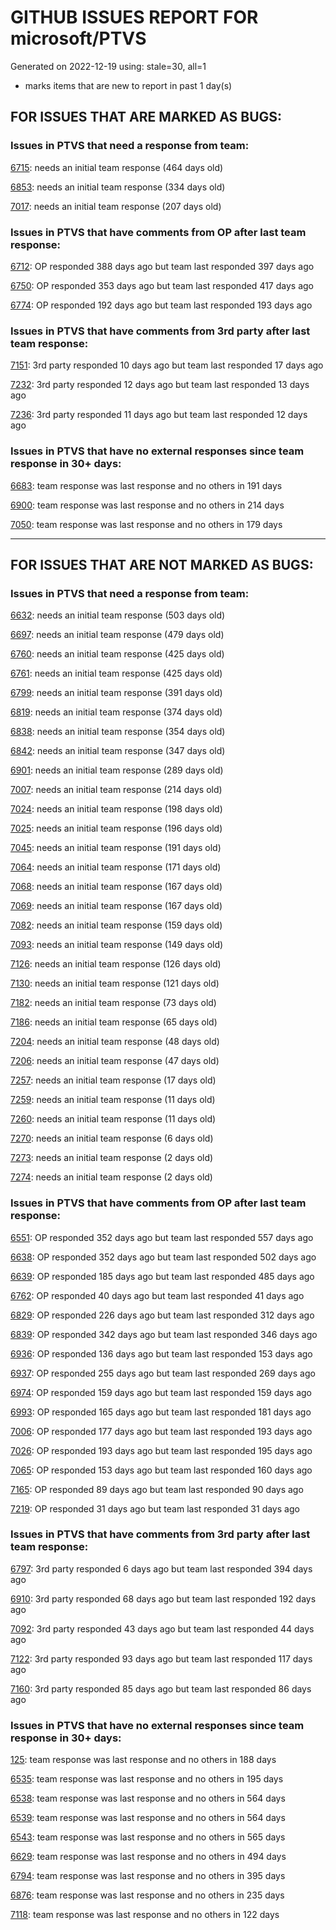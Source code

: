 
# GITHUB ISSUES REPORT FOR microsoft/PTVS


Generated on 2022-12-19 using: stale=30, all=1


* marks items that are new to report in past 1 day(s)


## FOR ISSUES THAT ARE MARKED AS BUGS:


### Issues in PTVS that need a response from team:


  [6715](https://github.com/microsoft/PTVS/issues/6715 "An error message &quot;This project &quot;PythonApplication3&quot; has a reference to a missing Conda environment &quot;env3&quot;&quot; always pops up when restart the VS."): needs an initial team response (464 days old)

  [6853](https://github.com/microsoft/PTVS/issues/6853 "Unable to install suggested module when using IPython interactive mode."): needs an initial team response (334 days old)

  [7017](https://github.com/microsoft/PTVS/issues/7017 "Intellisense forgets imports during editing"): needs an initial team response (207 days old)

### Issues in PTVS that have comments from OP after last team response:


  [6712](https://github.com/microsoft/PTVS/issues/6712 "The option &quot;Python/Native Debugging&quot; is missing."): OP responded 388 days ago but team last responded 397 days ago

  [6750](https://github.com/microsoft/PTVS/issues/6750 "An error pops up when run &quot;Django Check, Django Migrate, Django Create Superuser...&quot;. "): OP responded 353 days ago but team last responded 417 days ago

  [6774](https://github.com/microsoft/PTVS/issues/6774 "The Python installed from Microsoft Store couldn't view installed packages when first use the environment."): OP responded 192 days ago but team last responded 193 days ago

### Issues in PTVS that have comments from 3rd party after last team response:


  [7151](https://github.com/microsoft/PTVS/issues/7151 "Custom task list token in Visual Studio 2022 doesn't work for Python."): 3rd party responded 10 days ago but team last responded 17 days ago

  [7232](https://github.com/microsoft/PTVS/issues/7232 "native/python debugger cannot find python source code"): 3rd party responded 12 days ago but team last responded 13 days ago

  [7236](https://github.com/microsoft/PTVS/issues/7236 "I get &quot;Breakpoint in file that does not exist&quot; when setting a breakpoint in remote Linux Python debugger"): 3rd party responded 11 days ago but team last responded 12 days ago

### Issues in PTVS that have no external responses since team response in 30+ days:


  [6683](https://github.com/microsoft/PTVS/issues/6683 "After deleting and re-creating, conda env will not appear in the list."): team response was last response and no others in 191 days

  [6900](https://github.com/microsoft/PTVS/issues/6900 "Python 3.10 fails to hit breakpoints when &quot;Native Code Debugging&quot; is enabled."): team response was last response and no others in 214 days

  [7050](https://github.com/microsoft/PTVS/issues/7050 "An error was reported in the output window when creating the env."): team response was last response and no others in 179 days

---

## FOR ISSUES THAT ARE NOT MARKED AS BUGS:


### Issues in PTVS that need a response from team:


  [6632](https://github.com/microsoft/PTVS/issues/6632 "Publish Now in project properties should auto save first"): needs an initial team response (503 days old)

  [6697](https://github.com/microsoft/PTVS/issues/6697 "After adding the file as a link first, the file will not be added to the project."): needs an initial team response (479 days old)

  [6760](https://github.com/microsoft/PTVS/issues/6760 "Evaluates all the expressions in interactive windows ignore the Completion Mode setting."): needs an initial team response (425 days old)

  [6761](https://github.com/microsoft/PTVS/issues/6761 "It can not auto-detect but let you customize all parameters when add custom environment which install from Microsoft Store."): needs an initial team response (425 days old)

  [6799](https://github.com/microsoft/PTVS/issues/6799 "Python configuration hard coded into MSBuild config for CPython extension projects "): needs an initial team response (391 days old)

  [6819](https://github.com/microsoft/PTVS/issues/6819 "Unexpected error when adding python environment"): needs an initial team response (374 days old)

  [6838](https://github.com/microsoft/PTVS/issues/6838 "Unable to Create DjangoWebProject after following Configuration Read Me for setting up SuperUser: devenv.exe project issue tracker says:>"): needs an initial team response (354 days old)

  [6842](https://github.com/microsoft/PTVS/issues/6842 "Django functions in context menu can only be used once"): needs an initial team response (347 days old)

  [6901](https://github.com/microsoft/PTVS/issues/6901 "Live Share: A warning appears when joining a shared window via VS."): needs an initial team response (289 days old)

  [7007](https://github.com/microsoft/PTVS/issues/7007 "Project structure is not displayed in SE windows under non-administrators."): needs an initial team response (214 days old)

  [7024](https://github.com/microsoft/PTVS/issues/7024 "Python f-strings need syntax highlighting for expressions inside curly braces"): needs an initial team response (198 days old)

  [7025](https://github.com/microsoft/PTVS/issues/7025 "Could you please put CommandLineArguments into user-specific configuration file."): needs an initial team response (196 days old)

  [7045](https://github.com/microsoft/PTVS/issues/7045 "Failed to start a decorator and show potential decorators when type @."): needs an initial team response (191 days old)

  [7064](https://github.com/microsoft/PTVS/issues/7064 "Some intellisense don't work well in interactive window after writing some REPL commands"): needs an initial team response (171 days old)

  [7068](https://github.com/microsoft/PTVS/issues/7068 "reportMissingImports : Even if the module is successfully installed, a warning will still be displayed in the Error List window"): needs an initial team response (167 days old)

  [7069](https://github.com/microsoft/PTVS/issues/7069 "No response after reopening the Python Environments  window"): needs an initial team response (167 days old)

  [7082](https://github.com/microsoft/PTVS/issues/7082 "VS2022 Python Fonts and Colors Customization Regression from VS2019, Defies Microsoft Documentation"): needs an initial team response (159 days old)

  [7093](https://github.com/microsoft/PTVS/issues/7093 "Error: missing params.textDocument.text"): needs an initial team response (149 days old)

  [7126](https://github.com/microsoft/PTVS/issues/7126 "Creating python solution from existing python code fails for wsl based python project"): needs an initial team response (126 days old)

  [7130](https://github.com/microsoft/PTVS/issues/7130 "VS2022 Pytest + pytest-xdist unicode params issue"): needs an initial team response (121 days old)

  [7182](https://github.com/microsoft/PTVS/issues/7182 "How can i use mixed debugging with Python Environments"): needs an initial team response (73 days old)

  [7186](https://github.com/microsoft/PTVS/issues/7186 "LiveShare: The client can't join Live Share session successfully"): needs an initial team response (65 days old)

  [7204](https://github.com/microsoft/PTVS/issues/7204 "Add New Item in web template doesn't work."): needs an initial team response (48 days old)

  [7206](https://github.com/microsoft/PTVS/issues/7206 "The active environment doesn't change with the Cookiecutter Explorer is open"): needs an initial team response (47 days old)

  [7257](https://github.com/microsoft/PTVS/issues/7257 "Lengthy docstrings block text editing"): needs an initial team response (17 days old)

  [7259](https://github.com/microsoft/PTVS/issues/7259 "VS-2019 and VS-2022 splash screens are vulgar (too big)"): needs an initial team response (11 days old)

  [7260](https://github.com/microsoft/PTVS/issues/7260 "VS-2022 &quot;Python/Native Debugging&quot; not working after being brought back from missing"): needs an initial team response (11 days old)

  [7270](https://github.com/microsoft/PTVS/issues/7270 "Recurring Error Every Time I launch Visual Studio 2022"): needs an initial team response (6 days old)

  [7273](https://github.com/microsoft/PTVS/issues/7273 "Terminal prompts are disabled when cloning a GitHub repository"): needs an initial team response (2 days old)

  [7274](https://github.com/microsoft/PTVS/issues/7274 "Changing error messages "): needs an initial team response (2 days old)

### Issues in PTVS that have comments from OP after last team response:


  [6551](https://github.com/microsoft/PTVS/issues/6551 "Navigation bar is not working"): OP responded 352 days ago but team last responded 557 days ago

  [6638](https://github.com/microsoft/PTVS/issues/6638 "Refactor rename incorrect when the referenced method is defined in another project. "): OP responded 352 days ago but team last responded 502 days ago

  [6639](https://github.com/microsoft/PTVS/issues/6639 " IntelliSense does not work when changed SearchPath in PythonSettings.json file in open folder."): OP responded 185 days ago but team last responded 485 days ago

  [6762](https://github.com/microsoft/PTVS/issues/6762 "Unchecked &quot;Parameter information&quot; still has signature help."): OP responded 40 days ago but team last responded 41 days ago

  [6829](https://github.com/microsoft/PTVS/issues/6829 "IntelliSense which is modified manually does not work after restart the VS."): OP responded 226 days ago but team last responded 312 days ago

  [6839](https://github.com/microsoft/PTVS/issues/6839 "The type information displayed wrong for sys.exc_info with the latest typeshed"): OP responded 342 days ago but team last responded 346 days ago

  [6936](https://github.com/microsoft/PTVS/issues/6936 "Skip tests after clicking “Analyze Code Coverage”."): OP responded 136 days ago but team last responded 153 days ago

  [6937](https://github.com/microsoft/PTVS/issues/6937 "An error &quot;Cannot access a disposed object...&quot; pops up when save Python Project File."): OP responded 255 days ago but team last responded 269 days ago

  [6974](https://github.com/microsoft/PTVS/issues/6974 "No IntelliSense when import folder under the workspace."): OP responded 159 days ago but team last responded 159 days ago

  [6993](https://github.com/microsoft/PTVS/issues/6993 "Unexpected error pops up in the console when attach a running python.exe"): OP responded 165 days ago but team last responded 181 days ago

  [7006](https://github.com/microsoft/PTVS/issues/7006 "Live Share: The 'TerminalWindowPackage' package did not load correctly. "): OP responded 177 days ago but team last responded 193 days ago

  [7026](https://github.com/microsoft/PTVS/issues/7026 "No intellisense when from 'PYTHONPATH'"): OP responded 193 days ago but team last responded 195 days ago

  [7065](https://github.com/microsoft/PTVS/issues/7065 "How to step into Python stantandard library function?"): OP responded 153 days ago but team last responded 160 days ago

  [7165](https://github.com/microsoft/PTVS/issues/7165 "&quot;Ignore these local items&quot; doesn't work when first click"): OP responded 89 days ago but team last responded 90 days ago

  [7219](https://github.com/microsoft/PTVS/issues/7219 "No output with using ipython interactive window"): OP responded 31 days ago but team last responded 31 days ago

### Issues in PTVS that have comments from 3rd party after last team response:


  [6797](https://github.com/microsoft/PTVS/issues/6797 "VS2022 no longer allows mapping file extensions to the Python editor"): 3rd party responded 6 days ago but team last responded 394 days ago

  [6910](https://github.com/microsoft/PTVS/issues/6910 "Python Editor - SendSelectionToInteractive not working on VS2022"): 3rd party responded 68 days ago but team last responded 192 days ago

  [7092](https://github.com/microsoft/PTVS/issues/7092 "Stub paths setting not observed"): 3rd party responded 43 days ago but team last responded 44 days ago

  [7122](https://github.com/microsoft/PTVS/issues/7122 "Can't debug Python in my application"): 3rd party responded 93 days ago but team last responded 117 days ago

  [7160](https://github.com/microsoft/PTVS/issues/7160 "Python function with stacked decorators using functools.cache hangs when run without debugging"): 3rd party responded 85 days ago but team last responded 86 days ago

### Issues in PTVS that have no external responses since team response in 30+ days:


  [125](https://github.com/microsoft/PTVS/issues/125 "Automatically attach to subprocesses when debugging"): team response was last response and no others in 188 days

  [6535](https://github.com/microsoft/PTVS/issues/6535 "There is no warning message before running the project even though the project contains error."): team response was last response and no others in 195 days

  [6538](https://github.com/microsoft/PTVS/issues/6538 "No static analysis suggestions in Interactive window."): team response was last response and no others in 564 days

  [6539](https://github.com/microsoft/PTVS/issues/6539 "Module changes in interactive window are not working"): team response was last response and no others in 564 days

  [6543](https://github.com/microsoft/PTVS/issues/6543 "No variables in Auto window when debug."): team response was last response and no others in 565 days

  [6629](https://github.com/microsoft/PTVS/issues/6629 "Django completions in html file does not work."): team response was last response and no others in 494 days

  [6794](https://github.com/microsoft/PTVS/issues/6794 "Live Share: The error &quot;'intelliCodeCppPackage' package did not load correctly&quot; pops up when join live share Session."): team response was last response and no others in 395 days

  [6876](https://github.com/microsoft/PTVS/issues/6876 "Extract method only works on one line and rename doesn't work at all"): team response was last response and no others in 235 days

  [7118](https://github.com/microsoft/PTVS/issues/7118 "IPython interactive mode always freezing"): team response was last response and no others in 122 days
